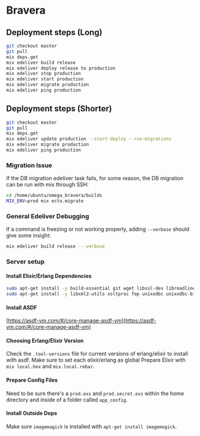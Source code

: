 # Bravera

## Deployment steps (Long)
```bash
git checkout master
git pull
mix deps.get
mix edeliver build release
mix edeliver deploy release to production
mix edeliver stop production
mix edeliver start production
mix edeliver migrate production
mix edeliver ping production
```
## Deployment steps (Shorter)
```bash
git checkout master
git pull
mix deps.get
mix edeliver update production --start-deploy --run-migrations
mix edeliver migrate production
mix edeliver ping production
```

### Migration Issue
If the DB migration edeliver task fails, for some reason, the DB migration can be run with mix through SSH:
```bash
cd /home/ubuntu/omega_bravera/builds
MIX_ENV=prod mix ecto.migrate
```

### General Edeliver Debugging
If a command is freezing or not working properly, adding `--verbose` should give some insight:
```bash
mix edeliver build release ---verbose
```


### Server setup

#### Install Elixir/Erlang Dependencies
```bash
sudo apt-get install -y build-essential git wget libssl-dev libreadline-dev libncurses5-dev zlib1g-dev m4 curl wx-common libwxgtk3.0-dev autoconf
sudo apt-get install -y libxml2-utils xsltproc fop unixodbc unixodbc-bin unixodbc-dev
```
#### Install ASDF
[https://asdf-vm.com/#/core-manage-asdf-vm](https://asdf-vm.com/#/core-manage-asdf-vm)

#### Choosing Erlang/Elixir Version
Check the `.tool-versions` file for current versions of erlang/elixir to install with asdf.
Make sure to set each elixir/erlang as global
Prepare Elixir with `mix local.hex` and `mix.local.rebar`.

#### Prepare Config Files
Need to be sure there's a `prod.exs` and `prod.secret.exs` within the home directory
and inside of a folder called `app_config`.

#### Install Outside Deps
Make sure `imagemagick` is installed with `apt-get install imagemagick`.